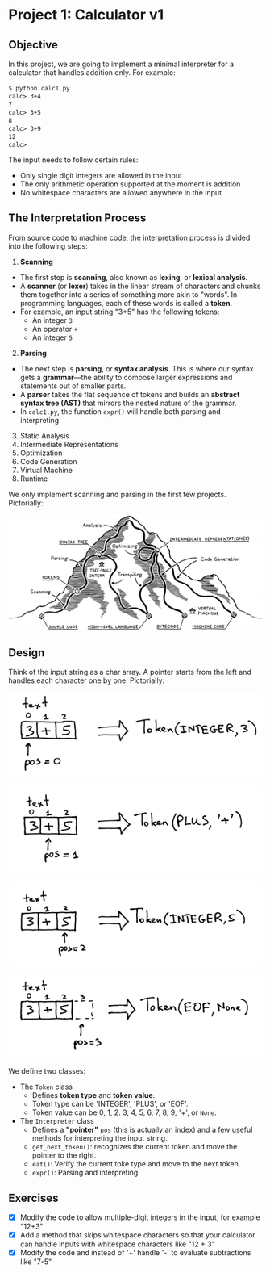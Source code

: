 # Project 1: Calculator v1

## Objective

In this project, we are going to implement a minimal interpreter for a calculator that handles addition only. For example:

```shell
$ python calc1.py
calc> 3+4
7
calc> 3+5
8
calc> 3+9
12
calc>
```

The input needs to follow certain rules:

- Only single digit integers are allowed in the input
- The only arithmetic operation supported at the moment is addition
- No whitespace characters are allowed anywhere in the input

## The Interpretation Process

From source code to machine code, the interpretation process is divided into the following steps:

1. **Scanning**
  - The first step is **scanning**, also known as **lexing**, or **lexical analysis**.
  - A **scanner** (or **lexer**) takes in the linear stream of characters and chunks them together into a series of something more akin to "words". In programming languages, each of these words is called a **token**.
  - For example, an input string "3+5" has the following tokens:
     - An integer `3`
     - An operator `+`
     - An integer `5`
2. **Parsing**
  - The next step is **parsing**, or **syntax analysis**. This is where our syntax gets a **grammar**—the ability to compose larger expressions and statements out of smaller parts.
  - A **parser** takes the flat sequence of tokens and builds an **abstract syntax tree (AST)** that mirrors the nested nature of the grammar.
  - In `calc1.py`, the function `expr()` will handle both parsing and interpreting.
3. Static Analysis
4. Intermediate Representations
5. Optimization
6. Code Generation
7. Virtual Machine
8. Runtime

We only implement scanning and parsing in the first few projects. Pictorially:

![Mountain](Mountain.png)

## Design

Think of the input string as a char array. A pointer starts from the left and handles each character one by one. Pictorially:

![Lexer1.png](Lexer1.png)

![Lexer2.png](Lexer2.png)

![Lexer3.png](Lexer3.png)

![Lexer4.png](Lexer4.png)

We define two classes:

- The `Token` class
  - Defines **token type** and **token value**.
  - Token type can be 'INTEGER', 'PLUS', or 'EOF'.
  - Token value can be 0, 1, 2. 3, 4, 5, 6, 7, 8, 9, '+', or `None`.
- The `Interpreter` class
  - Defines a **"pointer"** `pos` (this is actually an index) and a few useful methods for interpreting the input string.
  - `get_next_token()`: recognizes the current token and move the pointer to the right.
  - `eat()`: Verify the current toke type and move to the next token.
  - `expr()`: Parsing and interpreting.

## Exercises

- [x] Modify the code to allow multiple-digit integers in the input, for example "12+3"
- [x] Add a method that skips whitespace characters so that your calculator can handle inputs with whitespace characters like "12 + 3"
- [x] Modify the code and instead of '+' handle '-' to evaluate subtractions like "7-5"

